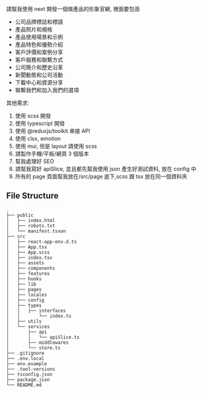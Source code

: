 請幫我使用 next 開發一個做產品的形象官網, 裡面要包涵

- 公司品牌標誌和標語
- 產品照片和規格
- 產品使用場景和示例
- 產品特色和優勢介紹
- 客戶評價和案例分享
- 客戶服務和聯繫方式
- 公司簡介和歷史沿革
- 新聞動態和公司活動
- 下載中心和資源分享
- 聯繫我們和加入我們的選項

其他需求:

1. 使用 scss 開發
2. 使用 typescript 開發
3. 使用 @reduxjs/toolkit 串接 API
4. 使用 clsx, emotion
5. 使用 mui, 但是 layout 請使用 scss
6. 請製作手機/平板/網頁 3 個版本
7. 幫我處理好 SEO
8. 請幫我寫好 apiSlice, 並且都先幫我使用 json 產生好測試資料, 放在 config 中
9. 所有的 page 頁面幫我放在/src/page 底下,scss 跟 tsx 放在同一個資料夾

## File Structure

```
.
├── public
│   ├── index.html
│   ├── robots.txt
│   └── manifest.tsxon
├── src
│   ├── react-app-env.d.ts
│   ├── App.tsx
│   ├── App.scss
│   ├── index.tsx
│   ├── assets
│   ├── components
│   ├── features
│   ├── hooks
│   ├── lib
│   ├── pages
│   ├── locales
│   ├── config
│   ├── types
│   │   ├── interfaces
│   │       └── index.ts
│   ├── utils
│   └── services
│       ├── api
│       │   └── apiSlice.ts
│       ├── middlewares
│       └── store.ts
├── .gitignore
├── .env.local
├── env.example
├── .tool-versions
├── tsconfig.json
├── package.json
└── README.md
```
